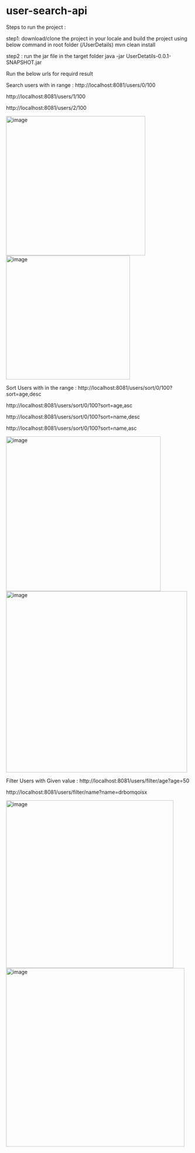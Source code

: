 # user-search-api

Steps to run the project : 

step1: download/clone the project in your locale and build the project using below command in root folder (/UserDetails)
mvn clean install

step2 : run the jar file in the target folder
java -jar UserDetatils-0.0.1-SNAPSHOT.jar


Run the below urls for requird result

Search users with in range :
http://localhost:8081/users/0/100

http://localhost:8081/users/1/100

http://localhost:8081/users/2/100

<img width="380" alt="image" src="https://user-images.githubusercontent.com/34954645/180916968-86bbcbe6-8915-4b56-aea6-d3da8d92fed5.png">
<img width="338" alt="image" src="https://user-images.githubusercontent.com/34954645/180917008-33c7d74b-6e1c-4823-a693-3e5725b24cc6.png">



Sort Users with in the range : 
http://localhost:8081/users/sort/0/100?sort=age,desc

http://localhost:8081/users/sort/0/100?sort=age,asc

http://localhost:8081/users/sort/0/100?sort=name,desc

http://localhost:8081/users/sort/0/100?sort=name,asc

<img width="422" alt="image" src="https://user-images.githubusercontent.com/34954645/180917042-2acda22d-917c-49b0-bee4-fd977324ce77.png">
<img width="494" alt="image" src="https://user-images.githubusercontent.com/34954645/180917076-596a5f72-b39d-4e04-8f0d-20091a3bec8e.png">



Filter Users with Given value : 
http://localhost:8081/users/filter/age?age=50

http://localhost:8081/users/filter/name?name=drbomqoisx

<img width="457" alt="image" src="https://user-images.githubusercontent.com/34954645/180917099-b516fee8-1b60-4cca-bb34-d2e74711abc7.png">
<img width="487" alt="image" src="https://user-images.githubusercontent.com/34954645/180917136-35f3e127-ddc9-41db-802b-f040ce28bd3e.png">

